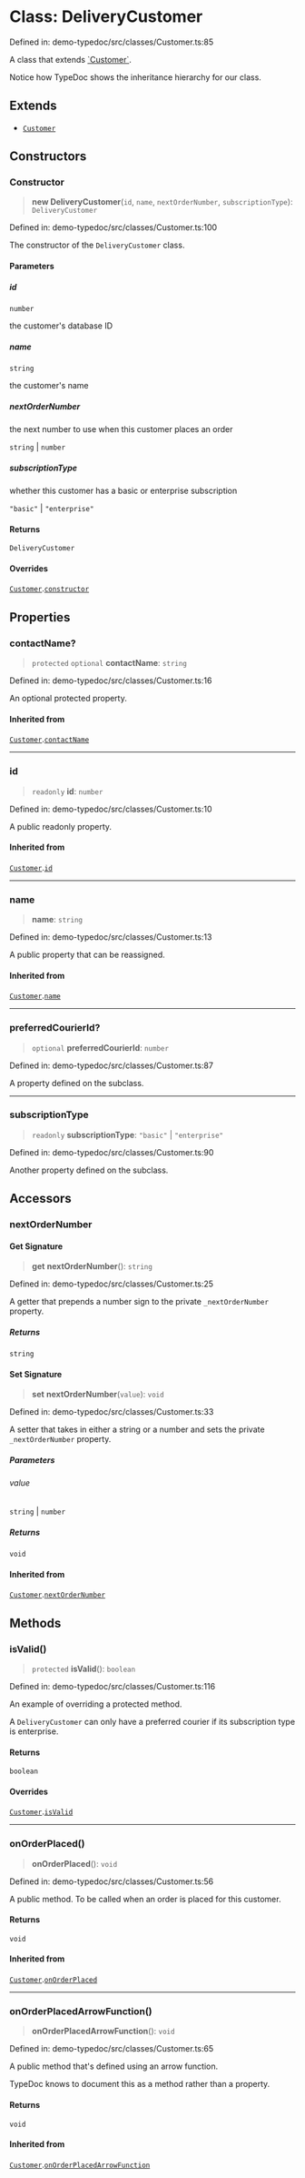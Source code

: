 # Class: DeliveryCustomer

Defined in: demo-typedoc/src/classes/Customer.ts:85

A class that extends [\`Customer\`](Customer.md).

Notice how TypeDoc shows the inheritance hierarchy for our class.

## Extends

- [`Customer`](Customer.md)

## Constructors

### Constructor

> **new DeliveryCustomer**(`id`, `name`, `nextOrderNumber`, `subscriptionType`): `DeliveryCustomer`

Defined in: demo-typedoc/src/classes/Customer.ts:100

The constructor of the `DeliveryCustomer` class.

#### Parameters

##### id

`number`

the customer's database ID

##### name

`string`

the customer's name

##### nextOrderNumber

the next number to use when this customer places an order

`string` | `number`

##### subscriptionType

whether this customer has a basic or enterprise subscription

`"basic"` | `"enterprise"`

#### Returns

`DeliveryCustomer`

#### Overrides

[`Customer`](Customer.md).[`constructor`](Customer.md#constructor)

## Properties

### contactName?

> `protected` `optional` **contactName**: `string`

Defined in: demo-typedoc/src/classes/Customer.ts:16

An optional protected property.

#### Inherited from

[`Customer`](Customer.md).[`contactName`](Customer.md#contactname)

***

### id

> `readonly` **id**: `number`

Defined in: demo-typedoc/src/classes/Customer.ts:10

A public readonly property.

#### Inherited from

[`Customer`](Customer.md).[`id`](Customer.md#id)

***

### name

> **name**: `string`

Defined in: demo-typedoc/src/classes/Customer.ts:13

A public property that can be reassigned.

#### Inherited from

[`Customer`](Customer.md).[`name`](Customer.md#name)

***

### preferredCourierId?

> `optional` **preferredCourierId**: `number`

Defined in: demo-typedoc/src/classes/Customer.ts:87

A property defined on the subclass.

***

### subscriptionType

> `readonly` **subscriptionType**: `"basic"` \| `"enterprise"`

Defined in: demo-typedoc/src/classes/Customer.ts:90

Another property defined on the subclass.

## Accessors

### nextOrderNumber

#### Get Signature

> **get** **nextOrderNumber**(): `string`

Defined in: demo-typedoc/src/classes/Customer.ts:25

A getter that prepends a number sign to the private `_nextOrderNumber`
property.

##### Returns

`string`

#### Set Signature

> **set** **nextOrderNumber**(`value`): `void`

Defined in: demo-typedoc/src/classes/Customer.ts:33

A setter that takes in either a string or a number and sets the private
`_nextOrderNumber` property.

##### Parameters

###### value

`string` | `number`

##### Returns

`void`

#### Inherited from

[`Customer`](Customer.md).[`nextOrderNumber`](Customer.md#nextordernumber)

## Methods

### isValid()

> `protected` **isValid**(): `boolean`

Defined in: demo-typedoc/src/classes/Customer.ts:116

An example of overriding a protected method.

A `DeliveryCustomer` can only have a preferred courier if its
subscription type is enterprise.

#### Returns

`boolean`

#### Overrides

[`Customer`](Customer.md).[`isValid`](Customer.md#isvalid)

***

### onOrderPlaced()

> **onOrderPlaced**(): `void`

Defined in: demo-typedoc/src/classes/Customer.ts:56

A public method. To be called when an order is placed for this customer.

#### Returns

`void`

#### Inherited from

[`Customer`](Customer.md).[`onOrderPlaced`](Customer.md#onorderplaced)

***

### onOrderPlacedArrowFunction()

> **onOrderPlacedArrowFunction**(): `void`

Defined in: demo-typedoc/src/classes/Customer.ts:65

A public method that's defined using an arrow function.

TypeDoc knows to document this as a method rather than a property.

#### Returns

`void`

#### Inherited from

[`Customer`](Customer.md).[`onOrderPlacedArrowFunction`](Customer.md#onorderplacedarrowfunction)
